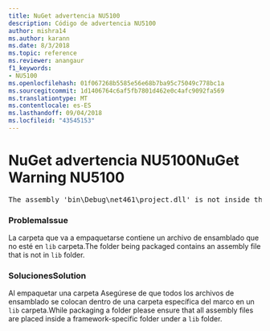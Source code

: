 ```yaml
---
title: NuGet advertencia NU5100
description: Código de advertencia NU5100
author: mishra14
ms.author: karann
ms.date: 8/3/2018
ms.topic: reference
ms.reviewer: anangaur
f1_keywords:
- NU5100
ms.openlocfilehash: 01f067268b5585e56e68b7ba95c75049c778bc1a
ms.sourcegitcommit: 1d1406764c6af5fb7801d462e0c4afc9092fa569
ms.translationtype: MT
ms.contentlocale: es-ES
ms.lasthandoff: 09/04/2018
ms.locfileid: "43545153"
---
```

# <a name="nuget-warning-nu5100"></a><span data-ttu-id="f8a83-103">NuGet advertencia NU5100</span><span class="sxs-lookup"><span data-stu-id="f8a83-103">NuGet Warning NU5100</span></span>
<pre>The assembly 'bin\Debug\net461\project.dll' is not inside the 'lib' folder and hence it won't be added as a reference when the package is installed into a project. Move it into the 'lib' folder if it needs to be referenced.</pre>

### <a name="issue"></a><span data-ttu-id="f8a83-104">Problema</span><span class="sxs-lookup"><span data-stu-id="f8a83-104">Issue</span></span>

<span data-ttu-id="f8a83-105">La carpeta que va a empaquetarse contiene un archivo de ensamblado que no esté en `lib` carpeta.</span><span class="sxs-lookup"><span data-stu-id="f8a83-105">The folder being packaged contains an assembly file that is not in `lib` folder.</span></span>


### <a name="solution"></a><span data-ttu-id="f8a83-106">Soluciones</span><span class="sxs-lookup"><span data-stu-id="f8a83-106">Solution</span></span>

<span data-ttu-id="f8a83-107">Al empaquetar una carpeta Asegúrese de que todos los archivos de ensamblado se colocan dentro de una carpeta específica del marco en un `lib` carpeta.</span><span class="sxs-lookup"><span data-stu-id="f8a83-107">While packaging a folder please ensure that all assembly files are placed inside a framework-specific folder under a `lib` folder.</span></span>

